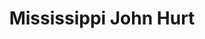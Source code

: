---
title: "Mississippi John Hurt"
summary: "Influential country blues singer and guitarist. Born: 8 March 1893 in Teoc, Carroll County, Mississippi Died: 2 November 1966 in Grenada, Mississippi, USA His first recordings, made for Okeh Records in 1928, were commercial failures, and he continued to work as a farmer. Blues enthusiast located Hurt in 1963 and persuaded him to move to Washington, D.C. He was recorded by the Library of Congress in 1964. This helped further the American folk music revival, which led to the rediscovery of many other bluesmen of Hurt's era. He also went on to record several albums."
image: "mississippi-john-hurt.jpg"
apple_music_artist_url: "https://music.apple.com/gb/artist/mississippi-john-hurt/491409"
---